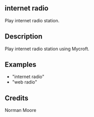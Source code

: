 ## internet radio
Play internet radio station.

## Description 
Play internet radio station using Mycroft.

## Examples 
* "internet radio"
* "web radio"

## Credits 
Norman Moore

